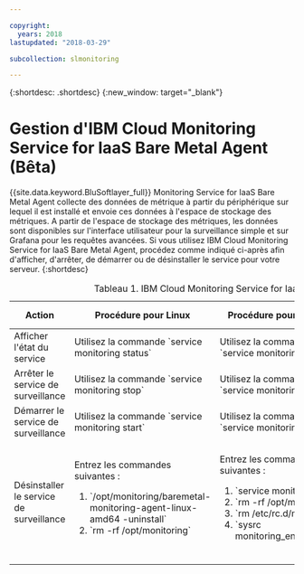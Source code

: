 ```yaml
---

copyright:
  years: 2018
lastupdated: "2018-03-29"

subcollection: slmonitoring

---
```


{:shortdesc: .shortdesc}
{:new_window: target="_blank"}

# Gestion d'IBM Cloud Monitoring Service for IaaS Bare Metal Agent (Bêta)

{{site.data.keyword.BluSoftlayer_full}} Monitoring Service for IaaS Bare Metal Agent collecte des données de métrique à partir du périphérique sur lequel il est installé et envoie ces données à l'espace de stockage des métriques. A partir de l'espace de stockage des métriques, les données sont disponibles sur l'interface utilisateur pour la surveillance simple et sur Grafana pour les requêtes avancées.
Si vous utilisez IBM Cloud Monitoring Service for IaaS Bare Metal Agent, procédez comme indiqué ci-après afin d'afficher, d'arrêter, de démarrer ou de désinstaller le service pour votre serveur.
{:shortdesc}

<table>
   <CAPTION>Tableau 1. IBM Cloud Monitoring Service for IaaS Bare Metal Agent</CAPTION>
   <THEAD>
   <TR>
   <th>Action</th>
   <th>Procédure pour Linux</th>
     <th>Procédure pour FreeBSD</th>
     <th>Procédure pour Windows</th>
   </TR>
   </THEAD>
   <TBODY>
   <tr>
   <td>Afficher l'état du service</td>
   <td>
   Utilisez la commande `service monitoring status`
   </td>
     <td>
   Utilisez la commande `service monitoring status`
   </td>
     <td>
   Utilisez la commande `sc.exe query monitoring`
   </td>
   </tr>
   <tr>
   <td>Arrêter le service de surveillance</td>
   <td>
   Utilisez la commande `service monitoring stop`
   </td>
     <td>
   Utilisez la commande `service monitoring stop`
   </td>
     <td>
   Utilisez la commande `sc.exe stop monitoring`
   </td>
   </tr>
       <tr>
   <td>Démarrer le service de surveillance</td>
   <td>
   Utilisez la commande `service monitoring start`
   </td>
     <td>
   Utilisez la commande `service monitoring start`
   </td>
     <td>
   Utilisez la commande `sc.exe start monitoring`
   </td>
   </tr>
       <tr>
   <td>Désinstaller le service de surveillance</td>
   <td>Entrez les commandes suivantes :
     <ol>
       <li>`/opt/monitoring/baremetal-monitoring-agent-linux-amd64 -uninstall`</li>
       <li>`rm -rf /opt/monitoring`</li>
     </ol>
   </td>
     <td>Entrez les commandes suivantes :
  <ol>
    <li>`service monitoring stop`</li>
    <li>`rm -rf /opt/monitoring`</li>
    <li>`rm /etc/rc.d/monitoring`</li>
<li>`sysrc monitoring_enable="NO"`</li>
     </ol>
   </td>
     <td>Procédez comme suit :
 <ol>
       <li>Sélectionnez **Ajout/Suppression de programmes**</li>
       <li>Sélectionnez **IBM Cloud Monitoring Agent**</li>
   <li>Cliquez sur **Désinstaller**</li>
     </ol>
   </td>
   </tr>
   </TBODY>
   </table>
